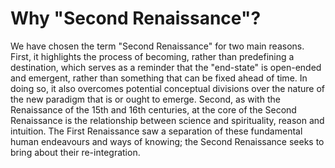 # Why "Second Renaissance"?

We have chosen the term "Second Renaissance" for two main reasons. First, it highlights the process of becoming, rather than predefining a destination, which serves as a reminder that the "end-state" is open-ended and emergent, rather than something that can be fixed ahead of time. In doing so, it also overcomes potential conceptual divisions over the nature of the new paradigm that is or ought to emerge. Second, as with the Renaissance of the 15th and 16th centuries, at the core of the Second Renaissance is the relationship between science and spirituality, reason and intuition. The First Renaissance saw a separation of these fundamental human endeavours and ways of knowing; the Second Renaissance seeks to bring about their re-integration.
